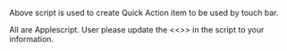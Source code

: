 Above script is used to create Quick Action item to be used by touch bar.

All are Applescript. User please update the <<<XXXX>>> in the script to your information.
